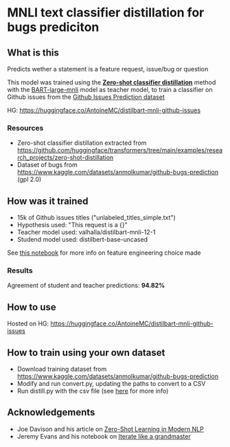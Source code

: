# MNLI text classifier distillation for bugs prediciton

## What is this

Predicts wether a statement is a feature request, issue/bug or question

This model was trained using the [**Zero-shot classifier distillation**](https://github.com/huggingface/transformers/tree/main/examples/research_projects/zero-shot-distillation) method
with the [BART-large-mnli](https://huggingface.co/facebook/bart-large-mnli) model as teacher model, to train a classifier on Github issues from the [Github Issues Prediction dataset](https://www.kaggle.com/datasets/anmolkumar/github-bugs-prediction)

HG: https://huggingface.co/AntoineMC/distilbart-mnli-github-issues

### Resources

* Zero-shot classifier distillation extracted from https://github.com/huggingface/transformers/tree/main/examples/research_projects/zero-shot-distillation
* Dataset of bugs from https://www.kaggle.com/datasets/anmolkumar/github-bugs-prediction (gpl 2.0)

## How was it trained

* 15k of Github issues titles ("unlabeled_titles_simple.txt")
* Hypothesis used: "This request is a {}"
* Teacher model used: valhalla/distilbart-mnli-12-1
* Studend model used: distilbert-base-uncased

See [this notebook](https://www.kaggle.com/code/antoinemacia/zero-shot-classifier-for-bug-analysis/edit) for more info on feature engineering choice made

### Results

Agreement of student and teacher predictions: **94.82%**

## How to use

Hosted on HG: https://huggingface.co/AntoineMC/distilbart-mnli-github-issues

## How to train using your own dataset
* Download training dataset from https://www.kaggle.com/datasets/anmolkumar/github-bugs-prediction
* Modify and run convert.py, updating the paths to convert to a CSV
* Run distill.py with the csv file (see [here](https://github.com/huggingface/transformers/tree/main/examples/research_projects/zero-shot-distillation) for more info)

## Acknowledgements

* Joe Davison and his article on [Zero-Shot Learning in Modern NLP](https://joeddav.github.io/blog/2020/05/29/ZSL.html)
* Jeremy Evans and his notebook on [Iterate like a grandmaster](https://www.kaggle.com/code/antoinemacia/iterate-like-a-grandmaster)